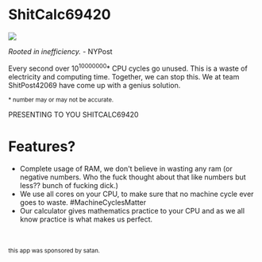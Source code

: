 # ShitCalc69420
<img src="https://img.shields.io/badge/YES-WE%20KNOW%20THIS%20IS%20UNGODLY-green">


_Rooted in inefficiency._ - NYPost

Every second over 10<sup>10000000</sup>* CPU cycles go unused. This is a waste of electricity and computing time. Together, we can stop this. We at team ShitPost42069 have come up with a genius solution.

<sub>* number may or may not be accurate.<sub>

PRESENTING TO YOU SHITCALC69420 

# Features?

- Complete usage of RAM, we don't believe in wasting any ram (or negative numbers. Who the fuck thought about that like numbers but less?? bunch of fucking dick.)<br>
- We use all cores on your CPU, to make sure that no machine cycle ever goes to waste. #MachineCyclesMatter<br>
- Our calculator gives mathematics practice to your CPU and as we all know practice is what makes us perfect.<br>
<br>
<br>
<sub>this app was sponsored by satan.</sub>
